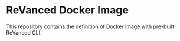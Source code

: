 # ReVanced Docker Image

This repository contains the definition of Docker image with pre-built ReVanced CLI.
